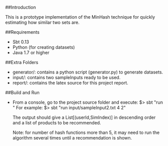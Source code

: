 ##Introduction 

This is a prototype implementation of the MinHash technique for quickly estimating 
how similar two sets are. 

##Requirements

* Sbt 0.13
* Python (for creating datasets)
* Java 1.7 or higher

##Extra Folders

* generator/: contains a python script (generator.py) to generate datasets.
* input/: contains two sampleInputs ready to be used.
* report/: contains the latex source for this project report.

##Build and Run

* From a console, go to the project source folder and execute: 
	$> sbt "run <path to input> <number of hash functions> <user to be recommended>"
  For example:
    $> sbt "run input/sampleInput2.txt 4 2" 

   The output should give a List[(userId,SimIndex)] in descending order and 
   a list of products to be recommended.
   
   Note: for number of hash functions more than 5, it may need to run the algorithm 
   several times until a recommendation is shown.
   
